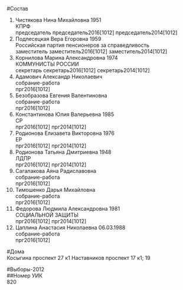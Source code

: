 #Состав  
1. Чистякова Нина Михайловна 1951  
    КПРФ  
    председатель председатель2016[1012] председатель2014[1012]  
2. Подлесецкая Вера Егоровна 1959  
    Российская партия пенсионеров за справедливость  
    заместитель заместитель2016[1012] заместитель2014[1012]  
3. Корнилова Марина Александровна 1974  
    КОММУНИСТЫ РОССИИ  
    секретарь секретарь2016[1012] секретарь2014[1012]  
4. Адамович Александр Николаевич  
    собрание-работа  
    прг2016[1012]  
5. Безобразова Евгения Валентиновна  
    собрание-работа  
    прг2016[1012]  
6. Константинова Юлия Валерьевна 1985  
    СР  
    прг2016[1012] прг2014[1012]  
7. Родионова Елизавета Викторовна 1976  
    ЕР  
    прг2016[1012] прг2014[1012]  
8. Родионова Татьяна Дмитриевна 1948  
    ЛДПР  
    прг2016[1012] прг2014[1012]  
9. Сагалакова Аяна Радиславовна  
    собрание-работа  
    прг2016[1012]  
10. Тимошенко Дарья Михайловна  
    собрание-работа  
    прг2016[1012]  
11. Федорова Людмила Александровна 1981  
    СОЦИАЛЬНОЙ ЗАЩИТЫ  
    прг2016[1012] прг2014[1012]  
12. Цаплина Анастасия Николаевна 06.03.1988  
    собрание-работа  
    прг2016[1012]  
  
#Дома  
Косыгина проспект 27 к1 Наставников проспект 17 к1; 19  
  
#Выборы-2012  
##Номер УИК  
820  
